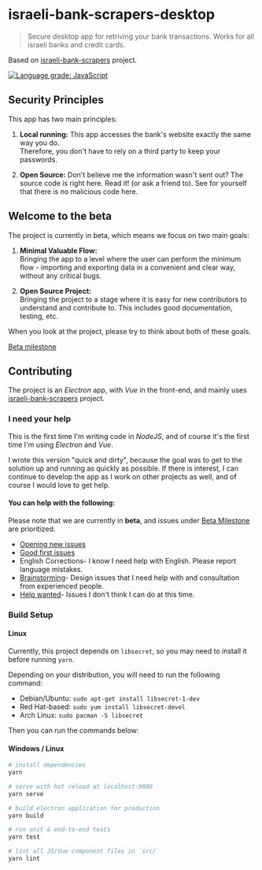 # israeli-bank-scrapers-desktop

> Secure desktop app for retriving your bank transactions. Works for all israeli banks and credit cards.

Based on [israeli-bank-scrapers](https://github.com/eshaham/israeli-bank-scrapers) project.

[![Language grade: JavaScript](https://img.shields.io/lgtm/grade/javascript/g/baruchiro/israeli-bank-scrapers-desktop.svg?logo=lgtm&logoWidth=18)](https://lgtm.com/projects/g/baruchiro/israeli-bank-scrapers-desktop/context:javascript)

## Security Principles

This app has two main principles:

1. **Local running:** This app accesses the bank's website exactly the same way you do.  
Therefore, you don't have to rely on a third party to keep your passwords.

2. **Open Source:** Don't believe me the information wasn't sent out?
The source code is right here. Read it! (or ask a friend to). See for yourself that there is no malicious code here.

## Welcome to the beta

The project is currently in beta, which means we focus on two main goals:

1. **Minimal Valuable Flow:**  
Bringing the app to a level where the user can perform the minimum flow - importing and exporting data in a convenient and clear way, without any critical bugs.

2. **Open Source Project:**  
Bringing the project to a stage where it is easy for new contributors to understand and contribute to. This includes good documentation, testing, etc.

When you look at the project, please try to think about both of these goals.

[Beta milestone](https://github.com/baruchiro/israeli-bank-scrapers-desktop/issues?q=is%3Aopen+is%3Aissue+milestone%3ABeta)

## Contributing

The project is an *Electron* app, with *Vue* in the front-end, and mainly uses [israeli-bank-scrapers](https://github.com/eshaham/israeli-bank-scrapers) project.

### I need your help

This is the first time I'm writing code in *NodeJS*, and of course it's the first time I'm using *Electron* and *Vue*.

I wrote this version "quick and dirty", because the goal was to get to the solution up and running as quickly as possible. If there is interest, I can continue to develop the app as I work on other projects as well, and of course I would love to get help.

#### You can help with the following:

Please note that we are currently in **beta**, and issues under [Beta Milestone](https://github.com/baruchiro/israeli-bank-scrapers-desktop/issues?q=is%3Aopen+is%3Aissue+milestone%3ABeta) are prioritized.

- [Opening new issues](https://github.com/baruchiro/israeli-bank-scrapers-desktop/issues/new)
- [Good first issues](https://github.com/baruchiro/israeli-bank-scrapers-desktop/contribute)
- English Corrections- I know I need help with English. Please report language mistakes.
- [Brainstorming](https://github.com/baruchiro/israeli-bank-scrapers-desktop/issues?utf8=%E2%9C%93&q=is%3Aopen+is%3Aissue+label%3Abrainstorming+)- Design issues that I need help with and consultation from experienced people.
- [Help wanted](https://github.com/baruchiro/israeli-bank-scrapers-desktop/issues?q=is%3Aopen+is%3Aissue+label%3A%22help+wanted%22)- Issues I don't think I can do at this time.

### Build Setup

#### Linux

Currently, this project depends on `libsecret`, so you may need to install it before running `yarn`.

Depending on your distribution, you will need to run the following command:

* Debian/Ubuntu: `sudo apt-get install libsecret-1-dev`
* Red Hat-based: `sudo yum install libsecret-devel`
* Arch Linux: `sudo pacman -S libsecret`

Then you can run the commands below:

#### Windows / Linux
``` bash
# install dependencies
yarn

# serve with hot reload at localhost:9080
yarn serve

# build electron application for production
yarn build

# run unit & end-to-end tests
yarn test

# lint all JS/Vue component files in `src/`
yarn lint

```
